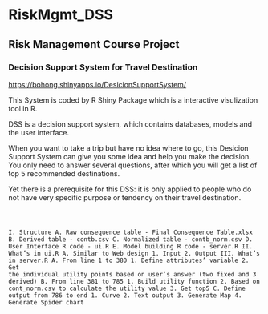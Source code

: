 # RiskMgmt_DSS
## Risk Management Course Project
### Decision Support System for Travel Destination
https://bohong.shinyapps.io/DesicionSupportSystem/

This System is coded by R Shiny Package which is a interactive visulization tool in R.

DSS is a decision support system, which contains databases, models and the user interface.

When you want to take a trip but have no idea where to go, this Desicion Support System can give you some idea and help you make the decision. You only need to answer several questions, after which you will get a list of top 5 recommended destinations.

Yet there is a prerequisite for this DSS: it is only applied to people who do not have very specific purpose or tendency on their travel destination.


<Code Readme>

I. Structure
  A. Raw consequence table - Final Consequence Table.xlsx
  B. Derived table - contb.csv
  C. Normalized table - contb_norm.csv
  D. User Interface R code - ui.R
  E. Model building R code - server.R
II. What’s in ui.R
  A. Similar to Web design
    1. Input
    2. Output
III. What’s in server.R
  A. From line 1 to 380
    1. Define attributes’ variable
    2. Get the individual utility points based on user’s answer (two fixed and 3 derived)
  B. From line 381 to 785
    1. Build utility function
    2. Based on cont_norm.csv to calculate the utility value
    3. Get top5
  C. Define output from 786 to end
    1. Curve
    2. Text output
    3. Generate Map
    4. Generate Spider chart
